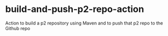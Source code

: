 # build-and-push-p2-repo-action
Action to build a p2 repository using Maven and to push that p2 repo to the Github repo
